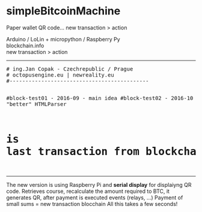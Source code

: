 # simpleBitcoinMachine

Paper wallet QR code...
new transaction > action


Arduino / LoLin + micropython / Raspberry Py<br />
blockchain.info<br />
new transaction > action<br />
<hr />
<pre>
# ing.Jan Copak - Czechrepublic / Prague
# octopusengine.eu | newreality.eu
#--------------------------------------------

#block-test01 - 2016-09 - main idea
#block-test02 - 2016-10 - "better" HTMLParser

# is last transaction from blockchain.info today? yes > action
</pre>
<hr />

The new version is using Raspberry Pi and <b>serial display</b> for displaiyng QR code.
Retrieves course, recalculate the amount required to BTC, it generates QR,
after payment is executed events (relays, ...)
Payment of small sums = new transaction blocchain
All this takes a few seconds!

